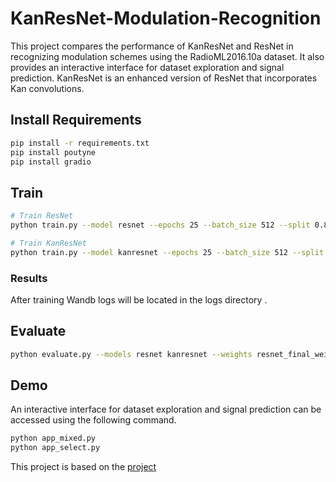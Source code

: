 # KanResNet-Modulation-Recognition
This project compares the performance of KanResNet and ResNet in recognizing modulation schemes using the RadioML2016.10a dataset. It also provides an interactive interface for dataset exploration and signal prediction.
KanResNet is an enhanced version of ResNet that incorporates Kan convolutions.
## Install Requirements

```bash
pip install -r requirements.txt
pip install poutyne
pip install gradio
```

## Train

```bash
# Train ResNet
python train.py --model resnet --epochs 25 --batch_size 512 --split 0.8

# Train KanResNet
python train.py --model kanresnet --epochs 25 --batch_size 512 --split 0.8

```

### Results

After training Wandb logs will be located in the logs directory .

## Evaluate
```bash
python evaluate.py --models resnet kanresnet --weights resnet_final_weights.pt kanresnet_final_weights.pt
```
## Demo
An interactive interface for dataset exploration and signal prediction can be accessed using the following command.
```bash
python app_mixed.py
python app_select.py
```
This project is based on the [project]( https://github.com/isaaccorley/pytorch-modulation-recognition)

